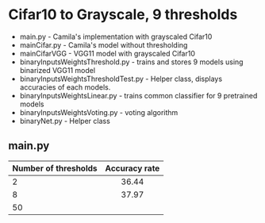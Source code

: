 Cifar10 to Grayscale, 9 thresholds
===================

- main.py - Camila's implementation with grayscaled Cifar10
- mainCifar.py - Camila's model without thresholding
- mainCifarVGG - VGG11 model with grayscaled Cifar10
- binaryInputsWeightsThreshold.py - trains and stores 9 models 
using binarized VGG11 model
- binaryInputsWeightsThresholdTest.py - Helper class, displays
accuracies of each models.
- binaryInputsWeightsLinear.py - trains common classifier for 
9 pretrained models
- binaryInputsWeightsVoting.py - voting algorithm
- binaryNet.py - Helper class


main.py
-------------
| Number of thresholds | Accuracy rate |
| ------------- |:-------------:|
| 2     | 36.44 |
| 8     | 37.97      |
| 50 |       |